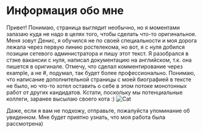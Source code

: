 # Информация обо мне

Привет!
Понимаю, страница выглядит необычно, но я моментами залазаю куда не надо в целях того, чтобы сделать что-то оригинальное.
Меня зовут Денис, я обучился не по своей специальности и моя дорога лежала через первую линию ростелекома, но вот, я с нуля добился позиции сетевого администратора 
и пишу этот текст. Я разобрался в стэке вакансии с нуля, написал документацию на английском, т.к. она пишется в оригинале. Отмечу, что сделал комментирование через example, а не #, подумал, так будет более профессионально.
Понимаю, что написание дополнительной страницы с моей биографией в тексте не было, но что-то хотел оставить о себе в этом потоке монотонных работ от других кандидатов.
Кстати, поскольку мы потенциальные коллеги, заранее высылаю своего кота :)
![Cat](https://github.com/Doctor023/diplodoc-example/images/cat.jpg)

Даже, если я вам не подхожу, отправьте, пожалуйста упоминание об увиденном. Мне будет приятно узнать, что моя работа была рассмотрена)
